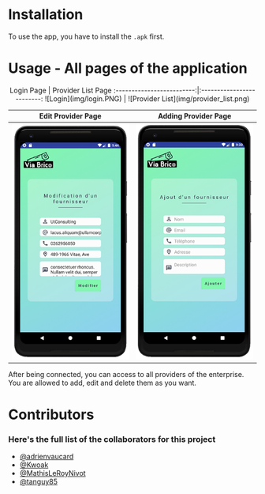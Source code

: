 # Installation

To use the app, you have to install the `.apk` first.

# Usage - All pages of the application

<center>
Login Page             |  Provider List Page
:-------------------------:|:-------------------------:
![Login](img/login.PNG)  |  ![Provider List](img/provider_list.png)

Edit Provider Page             |  Adding Provider Page
:-------------------------:|:-------------------------:
![Provider Edit](img/provider_edit.png)  |  ![Provider List](img/provider_add.PNG)
</center>
After being connected, you can access to all providers of the enterprise.
You are allowed to add, edit and delete them as you want.



# Contributors 
### Here's the full list of the collaborators for this project
- [@adrienvaucard](https://github.com/adrienvaucard "Go to @adrienvaucard's Github")
- [@Kwoak](https://github.com/Kwoak "Go to @Kwoak's Github")
- [@MathisLeRoyNivot](https://github.com/MathisLeRoyNivot "Go to @MathisLeRoyNivot's Github")
- [@tanguy85](https://github.com/tanguy85 "Go to @tanguy85's Github")




